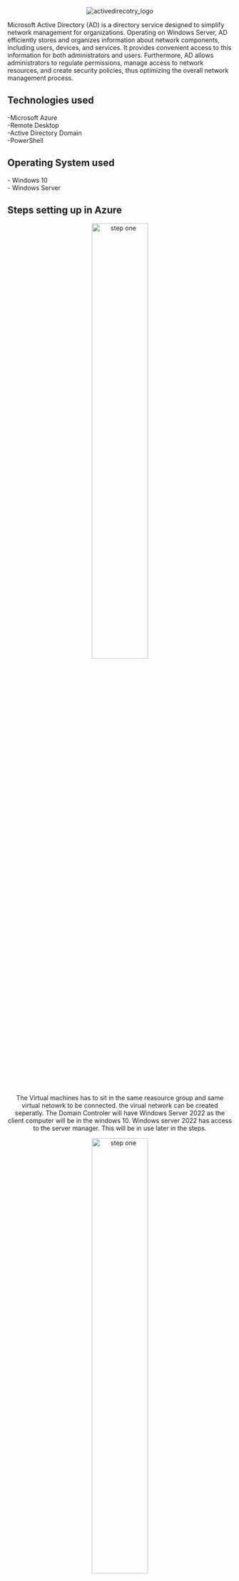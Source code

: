  <p align="center">
    <img src="https://github.com/user-attachments/assets/7c9a458b-d110-40bf-82dc-a50291d1bbc8" alt=activedirecotry_logo logo"/>

  
Microsoft Active Directory (AD) is a directory service designed to simplify network management for organizations. Operating on Windows Server, AD efficiently stores and organizes information about network components, including users, devices, and services. It provides convenient access to this information for both administrators and users. Furthermore, AD allows administrators to regulate permissions, manage access to network resources, and create security policies, thus optimizing the overall network management process. <br>

<h2>Technologies used</h2>
-Microsoft Azure <br>
-Remote Desktop <br>
-Active Directory Domain <br>
-PowerShell

<h2>Operating System used</h2>
- Windows 10 <br>
- Windows Server <br>

<h2>Steps setting up in Azure</h2>
<p align="center">
    <img src="https://github.com/user-attachments/assets/e0b19458-0154-43b3-8b12-9cd0f2a66eed" height="50%" width="50%" alt="step one"/> <br>
The Virtual machines has to sit in the same reasource group and same virtual netowrk to be connected. the virual network can be created seperatly. The Domain Controler will have Windows Server 2022 as the client computer will be in the windows 10. Windows server 2022 has access to the server manager. This will be in use later in the steps.
  <p align="center">
    <img src="https://github.com/user-attachments/assets/2ab69638-e3f0-411b-8460-cbbbaa594f96" height="50%" width="50%" alt="step one"/> <br> 
In demostration, the NIC in the domain controler need to be set to static and the DNS of the client VM needs to be on the same DNS. To check connectivty turn off firewall in the domain controller. In the clients computer, pull up Powershell and type in ipconfic/ all. Here the DNS should show the Domain Controler IP address. 

<h2>Configuration Steps</h2>
<p align="center">
    <img src="https://github.com/user-attachments/assets/7eb0a977-4b72-43b0-b0a9-8881d42dfd12"
height="50%" width="50%" alt="step one"/><br>
In the Domain Control, download the Active Diretory Domain Services: setup new forest with the domain name (in the work place it can be the company or department name), restart and log back in with the domain name. <br>

<p align="center">
    <img src="https://github.com/user-attachments/assets/9300f0cf-a30f-43b4-b033-d0f9cb785b90"height="50%" width="50%" alt="step one"/><br>
Here, create Domain Adim users by creating new Organizational Units. For sake of the tutorial use the name _EMPLOYEES and _ADMIN. The new employee would have their name and permissions listed under _EMPLOYEES or _ADMIN. Log out and log back in as the new employee. <br>

<p align="center">
    <img src="https://github.com/user-attachments/assets/33537227-a2e6-4ce0-9b06-dc29a3d60617"height="50%" width="50%" alt="step one"/><br>
Add the client-1 Virtual Machine into the domain. After restarting, the client-1 should show up in the Active Directory Users and Computers (ADUC). Drag the account to _CLIENTS. Under _CLIENTS will have non admin permissions, by logging into client-1 as admin (mydomain.com/alice_admin). <br>

<h2>To learn more in depth of Active Directory:</h2>

### [Microsoft Learning Center](https://learn.microsoft.com/en-us/windows-server/identity/ad-ds/get-started/virtual-dc/active-directory-domain-services-overview)
